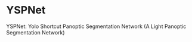 # YSPNet
YSPNet: Yolo Shortcut Panoptic Segmentation Network (A Light Panoptic Segmentation Network)
